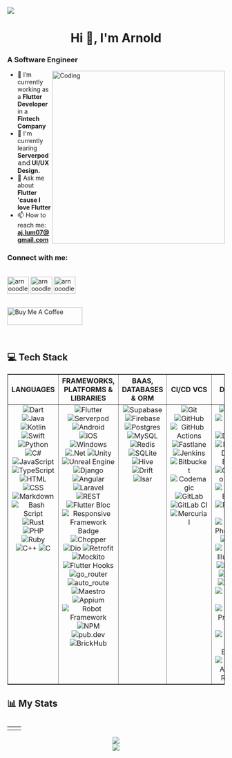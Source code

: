 [![](https://visitcount.itsvg.in/api?id=Arnooodles&icon=0&color=1)](https://visitcount.itsvg.in)
<h1 align="center">Hi 👋, I'm <b>Arnold</b></h1>


<h3 align="left">A Software Engineer</h3>
<img align="right" alt="Coding" width="400" src="https://i.pinimg.com/originals/18/a4/94/18a4949fc9c8067172d3b96e302e7097.gif">

- 🔭 I’m currently working as a **Flutter Developer** in a **Fintech Company**
- 🌱 I'm currently learing **Serverpod 𝚊𝚗𝚍 UI/UX Design.**
- 💬 Ask me about **Flutter 'cause I love Flutter**
- 📫 How to reach me: **aj.lum07@gmail.com**
<h3 align="left" >Connect with me:</h3>
<br/>
<a href="https://www.linkedin.com/in/arnold-jr-lumangtad-8a193b169/" target="blank"><img align="center" src="https://raw.githubusercontent.com/rahuldkjain/github-profile-readme-generator/master/src/images/icons/Social/linked-in-alt.svg" alt="arnooodles" height="40" width="50" /></a>
<a href="https://www.facebook.com/arnoooodles" target="blank"><img align="center" src="https://raw.githubusercontent.com/rahuldkjain/github-profile-readme-generator/master/src/images/icons/Social/facebook.svg" alt="arnooodles" height="40" width="50" /></a>
<a href="https://www.instagram.com/arnoooodles/" target="blank"><img align="center" src="https://raw.githubusercontent.com/rahuldkjain/github-profile-readme-generator/master/src/images/icons/Social/instagram.svg" alt="arnooodles" height="40" width="50" /></a>
<br/>
<br/>
<p align="left"><a href="https://www.buymeacoffee.com/arnooodles" target="_blank"><img src="https://cdn.buymeacoffee.com/buttons/default-orange.png" alt="Buy Me A Coffee" height="41" width="174"></a></p>

<br/>

## 💻 Tech Stack

<table border="1" align="center">
   <thead>
      <tr>
         <th style="text-align: center;">LANGUAGES</th>
         <th style="text-align: center;">FRAMEWORKS, PLATFORMS & LIBRARIES</th>
         <th style="text-align: center;">BAAS, DATABASES & ORM</th>
         <th style="text-align: center;">CI/CD VCS</th>
         <th style="text-align: center;">DESIGN</th>
         <th style="text-align: center;">OTHER</th>
      </tr>
   </thead>
   <tbody>
      <tr>
         <td valign="top" align="center">
            <img src="https://img.shields.io/badge/Dart-%230175C2.svg?logo=dart&logoColor=white" alt="Dart" /> 
            <img src="https://img.shields.io/badge/Java-%23ED8B00.svg?logo=openjdk&logoColor=white" alt="Java" />
            <img src="https://img.shields.io/badge/Kotlin-%237F52FF.svg?logo=kotlin&logoColor=white" alt="Kotlin" />
            <img src="https://img.shields.io/badge/Swift-FA7343?logo=swift&logoColor=white" alt="Swift">
            <img src="https://img.shields.io/badge/Python-3670A0?logo=python&logoColor=ffdd54" alt="Python" />
            <img src="https://img.shields.io/badge/C%23-%23239120.svg?logo=csharp&logoColor=white" alt="C#" />
            <img src="https://img.shields.io/badge/JavaScript-%23323330.svg?logo=javascript&logoColor=%23F7DF1E" alt="JavaScript" />
            <img src="https://img.shields.io/badge/TypeScript-%23007ACC.svg?logo=typescript&logoColor=white" alt="TypeScript" />
            <img src="https://img.shields.io/badge/HTML-%23E34F26.svg?logo=html5&logoColor=white" alt="HTML" /> 
            <img src="https://img.shields.io/badge/CSS-%231572B6.svg?logo=css3&logoColor=white" alt="CSS" />
            <img src="https://img.shields.io/badge/MarkDown-%23000000.svg?logo=markdown&logoColor=white" alt="Markdown" />
            <img src="https://img.shields.io/badge/Bash_Script-%23121011.svg?logo=gnu-bash&logoColor=white" alt="Bash Script" /> 
            <img src="https://img.shields.io/badge/Rust-%23000000.svg?logo=rust&logoColor=white" alt="Rust" />
            <img src="https://img.shields.io/badge/PHP-%23777BB4.svg?logo=php&logoColor=white" alt="PHP" />
            <img src="https://img.shields.io/badge/Ruby-%23CC342D.svg?logo=ruby&logoColor=white" alt="Ruby" />  
            <img src="https://img.shields.io/badge/C++-%2300599C.svg?logo=c%2B%2B&logoColor=white" alt="C++" /> 
            <img src="https://img.shields.io/badge/C-%2300599C.svg?logo=c&logoColor=white" alt="C" />
        </td>
         <td valign="top" align="center"> 
            <img src="https://img.shields.io/badge/Flutter-%2302569B.svg?logo=Flutter&logoColor=white" alt="Flutter" />
            <img src="https://img.shields.io/badge/Serverpod-blue?logo=https://asset.brandfetch.io/id_kFrFJ9i/idu4rHrN6A.jpeg&logoColor=white" alt="Serverpod"> 
            <img src="https://img.shields.io/badge/Android-green?logo=android&logoColor=white" alt="Android" />
            <img src="https://img.shields.io/badge/iOS-000000?logo=ios&logoColor=white" alt="iOS">
            <img src="https://img.shields.io/badge/Windows-0078D6?logo=windows&logoColor=white" alt="Windows">
            <img src="https://img.shields.io/badge/.NET-5C2D91?logo=.net&logoColor=white" alt=".Net" />
            <img src="https://img.shields.io/badge/Unity-%23000000.svg?logo=unity&logoColor=white" alt="Unity" />
            <img src="https://img.shields.io/badge/UnrealEngine-%23313131.svg?logo=unrealengine&logoColor=white" alt="Unreal Engine" />    
            <img src="https://img.shields.io/badge/Django-%23092E20.svg?logo=django&logoColor=white" alt="Django" />  
            <img src="https://img.shields.io/badge/Angular-%23DD0031.svg?logo=angular&logoColor=white" alt="Angular" /> 
            <img src="https://img.shields.io/badge/Laravel-%23FF2D20.svg?logo=laravel&logoColor=white" alt="Laravel" />
            <img src="https://img.shields.io/badge/REST-0096D6?logo=rest&logoColor=white" alt="REST">
            <img src="https://img.shields.io/badge/Flutter%20Bloc-02569B?logo=flutter&logoColor=white" alt="Flutter Bloc">
            <img src="https://img.shields.io/badge/Responsive%20Framework-0078D4?logo=responsive-framework&logoColor=white" alt="Responsive Framework Badge">
            <img src="https://img.shields.io/badge/Chopper-4CAF50?logo=chopper&logoColor=white" alt="Chopper">
            <img src="https://img.shields.io/badge/Dio-0082C9?logo=dio&logoColor=white" alt="Dio">
            <img src="https://img.shields.io/badge/Retrofit-563D7C?logo=retrofit&logoColor=white" alt="Retrofit">
            <img src="https://img.shields.io/badge/Mockito-4caf50?logo=mockito&logoColor=white" alt="Mockito">
            <img src="https://img.shields.io/badge/Flutter%20Hooks-0175C2?logo=flutter&logoColor=white" alt="Flutter Hooks ">
            <img src="https://img.shields.io/badge/GoRouter-2C8EBB?logo=go&logoColor=white" alt="go_router">
            <img src="https://img.shields.io/badge/AutoRoute-48A9A6?logo=routing&logoColor=white" alt="auto_route">
            <img src="https://img.shields.io/badge/Maestro-FF4A00?logo=data:image/svg+xml;base64,maestro_logo_base64_string&logoColor=white" alt="Maestro">
            <img src="https://img.shields.io/badge/Appium-00C7C7?logo=appium&logoColor=white" alt="Appium">
            <img src="https://img.shields.io/badge/Robot%20Framework-000000?logo=robot-framework&logoColor=white" alt="Robot Framework">
            <img src="https://img.shields.io/badge/NPM-%23CB3837.svg?logo=npm&logoColor=white" alt="NPM" />
            <img src="https://img.shields.io/badge/Pub-0175C2?logo=dart&logoColor=white" alt="pub.dev">
            <img src="https://img.shields.io/badge/BrickHub-F28D00?logo=brickhub&logoColor=white" alt="BrickHub">
        </td>
         <td valign="top" align="center">
            <img src="https://img.shields.io/badge/Supabase-3ECF8E?logo=supabase&logoColor=white" alt="Supabase" /> 
            <img src="https://img.shields.io/badge/Firebase-a08021?logo=firebase&logoColor=ffcd34" alt="Firebase" />
            <img src="https://img.shields.io/badge/Postgres-%23316192.svg?logo=postgresql&logoColor=white" alt="Postgres" />  
            <img src="https://img.shields.io/badge/MySql-4479A1.svg?logo=mysql&logoColor=white" alt="MySQL" /> 
             <img src="https://img.shields.io/badge/Redis-%23DD0031.svg?logo=redis&logoColor=white" alt="Redis" />
            <img src="https://img.shields.io/badge/Sqlite-%2307405e.svg?logo=sqlite&logoColor=white" alt="SQLite" /> 
            <img src="https://img.shields.io/badge/Hive-yellow?logo=hive&logoColor=black" alt="Hive">
            <img src="https://img.shields.io/badge/Drift-purple?logo=drift&logoColor=white" alt="Drift">
            <img src="https://img.shields.io/badge/Isar-orange?logo=isar&logoColor=white" alt="Isar">
        </td>
         <td valign="top" align="center">
            <img src="https://img.shields.io/badge/Git-%23F05033.svg?logo=git&logoColor=white" alt="Git" />
            <img src="https://img.shields.io/badge/Github-%23121011.svg?logo=github&logoColor=white" alt="GitHub" />
            <img src="https://img.shields.io/badge/Github%20actions-%232671E5.svg?logo=githubactions&logoColor=white" alt="GitHub Actions" />  
            <img src="https://img.shields.io/badge/Fastlane-%2382bd4e.svg?logo=fastlane&logoColor=black" alt="Fastlane" />
            <img src="https://img.shields.io/badge/Jenkins-%232C5263.svg?logo=jenkins&logoColor=white" alt="Jenkins" /> 
            <img src="https://img.shields.io/badge/Bitbucket-%230047B3.svg?logo=bitbucket&logoColor=white" alt="Bitbucket" />
            <img src="https://img.shields.io/badge/Codemagic-3B99FC?logo=codemagic&logoColor=white" alt="Codemagic"> 
            <img src="https://img.shields.io/badge/Gitlab-%23181717.svg?logo=gitlab&logoColor=white" alt="GitLab" />  
            <img src="https://img.shields.io/badge/Gitlab%20CI-%23181717.svg?logo=gitlab&logoColor=white" alt="GitLab CI" /> 
            <img src="https://img.shields.io/badge/Mercurial-999999.svg?logo=mercurial&logoColor=white" alt="Mercurial" />
        </td>
         <td valign="top" align="center">
            <img src="https://img.shields.io/badge/Figma-%23F24E1E.svg?logo=figma&logoColor=white" alt="Figma" />
            <img src="https://img.shields.io/badge/Adobe%20XD-FF61F6?logo=adobe-xd&logoColor=white" alt="Adobe XD">
            <img src="https://img.shields.io/badge/Dribbble-EA4C89?logo=dribbble&logoColor=white" alt="Dribbble" />
            <img src="https://img.shields.io/badge/Material%20Design-757575?&logo=material-design&logoColor=white" alt="Material Design Badge">
            <img src="https://img.shields.io/badge/Cupertino-007AFF?logo=apple&logoColor=white" alt="Cupertino Badge">
            <img src="https://img.shields.io/badge/Shadcn-000000?&logo=data:image/png;base64,shadcn_logo_base64_string&logoColor=white" alt="shadcn Badge">
            <img src="https://img.shields.io/badge/Photopea-18A497?logo=photopea&logoColor=white" alt="Photopea">
            <img src="https://img.shields.io/badge/Adobe%20Photoshop-%2331A8FF.svg?logo=adobe%20photoshop&logoColor=white" alt="Adobe Photoshop" />
            <img src="https://img.shields.io/badge/Gimp-657D8B?logo=gimp&logoColor=FFFFFF" alt="Gimp" />  
            <img src="https://img.shields.io/badge/Adobe%20Illustrator-%23FF9A00.svg?logo=adobe%20illustrator&logoColor=white" alt="Adobe Illustrator" />  
            <img src="https://img.shields.io/badge/Blender-%23F5792A.svg?logo=blender&logoColor=white" alt="Blender" /> 
            <img src="https://img.shields.io/badge/Canva-%2300C4CC.svg?logo=Canva&logoColor=white" alt="Canva" /> 
            <img src="https://img.shields.io/badge/Sketch-FFB387?logo=sketch&logoColor=black" alt="Sketch" /> 
            <img src="https://img.shields.io/badge/SketchUp-005F9E?logo=sketchup&logoColor=white" alt="Sketch Up" />
            <img src="https://img.shields.io/badge/Adobe%20Premiere%20Pro-9999FF.svg?logo=Adobe%20Premiere%20Pro&logoColor=white" alt="Adobe Premiere Pro" />  
            <img src="https://img.shields.io/badge/Adobe%20After%20Effects-9999FF.svg?logo=Adobe%20After%20Effects&logoColor=white" alt="Adobe After Effects" /> 
            <img src="https://img.shields.io/badge/Adobe%20Acrobat%20Reader-EC1C24.svg?logo=Adobe%20Acrobat%20Reader&logoColor=white" alt="Adobe Acrobat Reader" />     
        </td>
        <td valign="top" align="center">
            <img src="https://img.shields.io/badge/Jira-%230A0FFF.svg?logo=jira&logoColor=white" alt="Jira" />
            <img src="https://img.shields.io/badge/YouTrack-000000?logo=youtrack&logoColor=white" alt="YouTrack">
            <img src="https://img.shields.io/badge/Phabricator-4A5699?logo=phabricator&logoColor=white" alt="Phabricator"> 
            <img src="https://img.shields.io/badge/Confluence-%23172BF4.svg?logo=confluence&logoColor=white" alt="Confluence" />
            <img src="https://img.shields.io/badge/Notion-%23000000.svg?logo=notion&logoColor=white" alt="Notion" />
            <img src="https://img.shields.io/badge/Slite-2dce89?logo=slite&logoColor=white" alt="Slite ">
            <img src="https://img.shields.io/badge/G%20Suite-4285F4?logo=google&logoColor=white" alt="G Suite">
            <img src="https://img.shields.io/badge/MS%20Office-D83B01?logo=microsoft-office&logoColor=white" alt="Microsoft Office">
            <img src="https://img.shields.io/badge/Postman-FF6C37?logo=postman&logoColor=white" alt="Postman" />
            <img src="https://img.shields.io/badge/Docker-%230db7ed.svg?logo=docker&logoColor=white" alt="Docker" />
            <img src="https://img.shields.io/badge/Gradle-02303A.svg?logo=Gradle&logoColor=white" alt="Gradle" />
            <img src="https://img.shields.io/badge/Bootstrap-%238511FA.svg?logo=bootstrap&logoColor=white" alt="Bootstrap" /> 
            <img src="https://img.shields.io/badge/CodeCov-%23ff0077.svg?logo=codecov&logoColor=white" alt="CodeCov" /> 
            <img src="https://img.shields.io/badge/Meta-%230467DF.svg?logo=Meta&logoColor=white" alt="Meta" />   
            <img src="https://img.shields.io/badge/-Arduino-00979D?logo=Arduino&logoColor=white" alt="Arduino" /> 
            <img src="https://img.shields.io/badge/-Raspberry_Pi-C51A4A?logo=Raspberry-Pi" alt="Raspberry Pi" /> 
            <img src="https://img.shields.io/badge/CISCO-%23049fd9.svg?logo=cisco&logoColor=black" alt="Cisco" /> 
            <img src="https://img.shields.io/badge/Home%20Assistant-%2341BDF5.svg?logo=home-assistant&logoColor=white" alt="Home Assistant" />
         </td>
      </tr>
   </tbody>
</table>

## 📊 My Stats


<div align="center">
  <p><img src="https://github-profile-trophy.vercel.app/?username=Arnooodles&amp;theme=nord" alt=""></p>



<table align="center">
    <tr>
        <td> <img src="https://github-readme-stats.vercel.app/api?username=Arnooodles&amp;theme=github_dark_dimmed&amp;hide_border=false&amp;include_all_commits=true&amp;count_private=true" alt=""></td>
        <td> <img src="https://github-readme-streak-stats.herokuapp.com/?user=Arnooodles&amp;theme=github_dark_dimmed&amp;hide_border=false" alt=""></td>
    </tr>
</table>

![](https://github-contributor-stats.vercel.app/api?username=Arnooodles&limit=5&theme=github_dark_dimmed&combine_all_yearly_contributions=true)<br/>
![](https://github-readme-stats.vercel.app/api/top-langs/?username=Arnooodles&theme=github_dark_dimmed&hide_border=false&include_all_commits=true&count_private=true&layout=compact)

</div>



